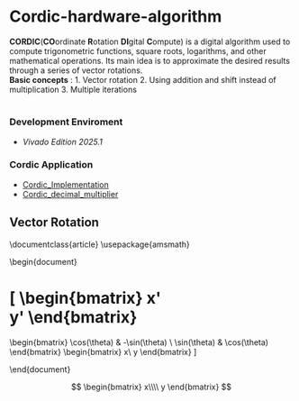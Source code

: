# Cordic-hardware-algorithm
**CORDIC**(**CO**ordinate **R**otation **DI**gital **C**ompute) is a digital algorithm used to compute trigonometric functions, square roots, logarithms, and other mathematical operations. Its main idea is to approximate the desired results through a series of vector rotations.  
**Basic concepts** : 1. Vector rotation 2. Using addition and shift instead of multiplication 3. Multiple iterations  
# 
### Development Enviroment 
- *Vivado Edition 2025.1*
### Cordic Application
- [Cordic_Implementation](./cordic)
- [Cordic_decimal_multiplier](./cordic_decimal_multiplier)
 
## Vector Rotation  

\documentclass{article}
\usepackage{amsmath}

\begin{document}

\[
\begin{bmatrix}
    x' \
    y'
\end{bmatrix}
= 
\begin{bmatrix}
    \cos(\theta) & -\sin(\theta) \\
    \sin(\theta) & \cos(\theta)
\end{bmatrix}
\begin{bmatrix}
    x\\
    y
\end{bmatrix}
\]

\end{document}

$$
\begin{bmatrix}
    x\\\\
    y
\end{bmatrix} 
$$





